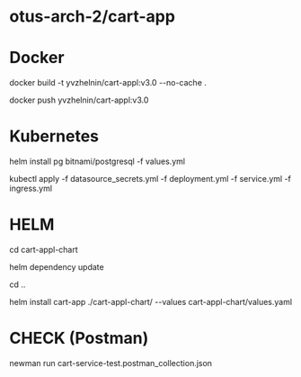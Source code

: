 # otus-arch-2/cart-app

# Docker
<p>docker build -t yvzhelnin/cart-appl:v3.0 --no-cache .</p>
<p>docker push yvzhelnin/cart-appl:v3.0</p>

# Kubernetes
<p>helm install pg bitnami/postgresql -f values.yml</p>
<p>kubectl apply -f datasource_secrets.yml -f deployment.yml -f service.yml -f ingress.yml</p>

# HELM
<p>cd cart-appl-chart</p>
<p>helm dependency update</p>
<p>cd ..</p>
<p>helm install cart-app ./cart-appl-chart/ --values cart-appl-chart/values.yaml</p>

# CHECK (Postman)
<p>newman run cart-service-test.postman_collection.json</p>
